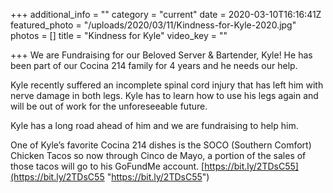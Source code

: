 +++
additional_info = ""
category = "current"
date = 2020-03-10T16:16:41Z
featured_photo = "/uploads/2020/03/11/Kindness-for-Kyle-2020.jpg"
photos = []
title = "Kindness for Kyle"
video_key = ""

+++
We are Fundraising for our Beloved Server & Bartender, Kyle! He has been part of our Cocina 214 family for 4 years and he needs our help.

Kyle recently suffered an incomplete spinal cord injury that has left him with nerve damage in both legs. Kyle has to learn how to use his legs again and will be out of work for the unforeseeable future.

Kyle has a long road ahead of him and we are fundraising to help him.

One of Kyle’s favorite Cocina 214 dishes is the SOCO (Southern Comfort) Chicken Tacos so now through Cinco de Mayo, a portion of the sales of those tacos will go to his GoFundMe account. [https://bit.ly/2TDsC55](https://bit.ly/2TDsC55 "https://bit.ly/2TDsC55")